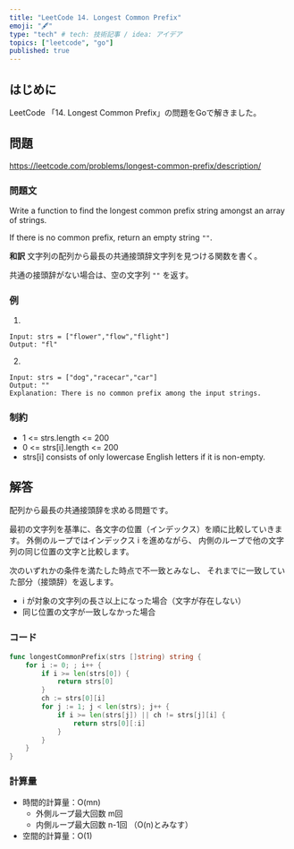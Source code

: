 ```yaml
---
title: "LeetCode 14. Longest Common Prefix"
emoji: "🖋"
type: "tech" # tech: 技術記事 / idea: アイデア
topics: ["leetcode", "go"]
published: true
---
```

## はじめに
LeetCode 「14. Longest Common Prefix」の問題をGoで解きました。

## 問題
https://leetcode.com/problems/longest-common-prefix/description/

### 問題文
Write a function to find the longest common prefix string amongst an array of strings.

If there is no common prefix, return an empty string `""`.

**和訳**
文字列の配列から最長の共通接頭辞文字列を見つける関数を書く。

共通の接頭辞がない場合は、空の文字列 `""` を返す。

### 例
1.
```
Input: strs = ["flower","flow","flight"]
Output: "fl"
```

2.
```
Input: strs = ["dog","racecar","car"]
Output: ""
Explanation: There is no common prefix among the input strings.
```

### 制約
- 1 <= strs.length <= 200
- 0 <= strs[i].length <= 200
- strs[i] consists of only lowercase English letters if it is non-empty.

## 解答
配列から最長の共通接頭辞を求める問題です。

最初の文字列を基準に、各文字の位置（インデックス）を順に比較していきます。
外側のループではインデックス i を進めながら、
内側のループで他の文字列の同じ位置の文字と比較します。

次のいずれかの条件を満たした時点で不一致とみなし、
それまでに一致していた部分（接頭辞）を返します。
- i が対象の文字列の長さ以上になった場合（文字が存在しない）
- 同じ位置の文字が一致しなかった場合

### コード
```go
func longestCommonPrefix(strs []string) string {
	for i := 0; ; i++ {
		if i >= len(strs[0]) {
			return strs[0]
		}
		ch := strs[0][i]
		for j := 1; j < len(strs); j++ {
			if i >= len(strs[j]) || ch != strs[j][i] {
				return strs[0][:i]
			}
		}
	}
}

```

### 計算量
- 時間的計算量：O(mn)
  - 外側ループ最大回数 m回
  - 内側ループ最大回数 n-1回 （O(n)とみなす）
- 空間的計算量：O(1)


